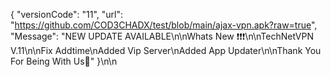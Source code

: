 {
 "versionCode": "11",
  "url":   "https://github.com/COD3CHADX/test/blob/main/ajax-vpn.apk?raw=true",
   "Message": "NEW UPDATE AVAILABLE\n\nWhats New ❗❗❗\n\nTechNetVPN V.11\n\nFix Addtime\nAdded Vip Server\nAdded App Updater\n\nThank You For Being With Us💚"
   }\n\n
